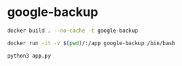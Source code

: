 # google-backup

```bash
docker build . --no-cache -t google-backup
```

```bash
docker run -it -v $(pwd)/:/app google-backup /bin/bash
```

```bash
python3 app.py
```
